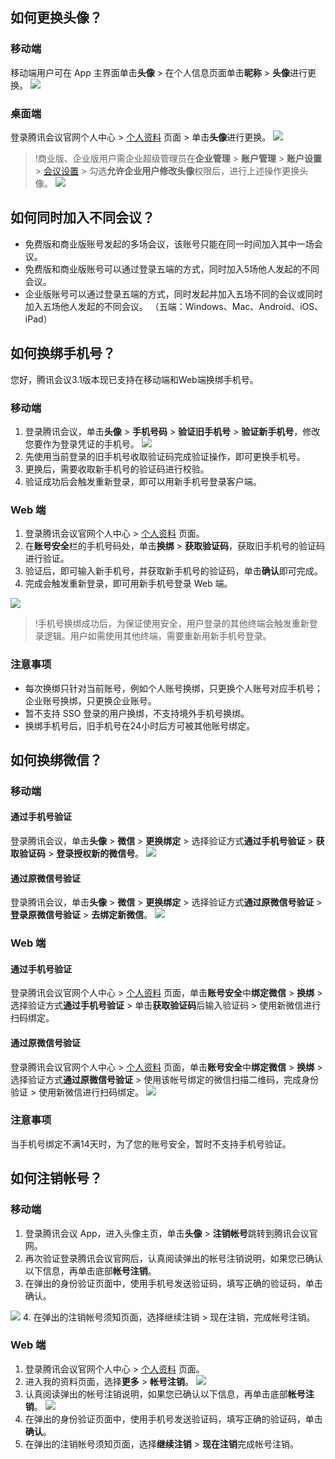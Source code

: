 ## 如何更换头像？
### 移动端
移动端用户可在 App 主界面单击**头像** > 在个人信息页面单击**昵称** > **头像**进行更换。
![](https://qcloudimg.tencent-cloud.cn/raw/f8f746d7bd72f6a6545ed51b91ecb1c6.png)

### 桌面端
登录腾讯会议官网个人中心 > [个人资料](https://meeting.tencent.com/user-center/personal-information?click_source_for_middle_login=1) 页面 > 单击**头像**进行更换。
![](https://qcloudimg.tencent-cloud.cn/raw/adeb354fff81321b595f61fa4a09d0f6.png)
>!商业版、企业版用户需企业超级管理员在**企业管理** > **账户管理** > **账户设置** > [会议设置](https://meeting.tencent.com/user-center/account-setting) > 勾选**允许企业用户修改头像**权限后，进行上述操作更换头像。
![](https://qcloudimg.tencent-cloud.cn/raw/c9858fc8dae5739d4f167c2bb9c4ed51.png)

## 如何同时加入不同会议？
- 免费版和商业版账号发起的多场会议，该账号只能在同一时间加入其中一场会议。
- 免费版和商业版账号可以通过登录五端的方式，同时加入5场他人发起的不同会议。
- 企业版账号可以通过登录五端的方式，同时发起并加入五场不同的会议或同时加入五场他人发起的不同会议。
（五端：Windows、Mac、Android、iOS、iPad）

## 如何换绑手机号？
您好，腾讯会议3.1版本现已支持在移动端和Web端换绑手机号。
### 移动端
1. 登录腾讯会议，单击**头像** > **手机号码** > **验证旧手机号** > **验证新手机号**，修改您要作为登录凭证的手机号。
![](https://qcloudimg.tencent-cloud.cn/raw/7659e8d5f542de7e05754c173fe613b9.png)
2. 先使用当前登录的旧手机号收取验证码完成验证操作，即可更换手机号。
3. 更换后，需要收取新手机号的验证码进行校验。
4. 验证成功后会触发重新登录，即可以用新手机号登录客户端。

### Web 端
1. 登录腾讯会议官网个人中心 > [个人资料](https://meeting.tencent.com/user-center/personal-information?click_source_for_middle_login=1) 页面。
2. 在**账号安全**栏的手机号码处，单击**换绑** > **获取验证码**，获取旧手机号的验证码进行验证。
3. 验证后，即可输入新手机号，并获取新手机号的验证码，单击**确认**即可完成。
4. 完成会触发重新登录，即可用新手机号登录 Web 端。

![](https://qcloudimg.tencent-cloud.cn/raw/3bc635ba457966d7aef12952eeda5106.png)
>!手机号换绑成功后，为保证使用安全，用户登录的其他终端会触发重新登录逻辑。用户如需使用其他终端，需要重新用新手机号登录。

### 注意事项
- 每次换绑只针对当前账号，例如个人账号换绑，只更换个人账号对应手机号；企业账号换绑，只更换企业账号。
- 暂不支持 SSO 登录的用户换绑，不支持境外手机号换绑。
- 换绑手机号后，旧手机号在24小时后方可被其他账号绑定。


## 如何换绑微信？
### 移动端
#### 通过手机号验证
登录腾讯会议，单击**头像** > **微信** > **更换绑定** > 选择验证方式**通过手机号验证** > **获取验证码** > **登录授权新的微信号**。
![](https://qcloudimg.tencent-cloud.cn/raw/e9bcf9b2b11dc480a16a2ac535751552.png)

#### 通过原微信号验证
登录腾讯会议，单击**头像** > **微信** > **更换绑定** > 选择验证方式**通过原微信号验证** > **登录原微信号验证** > **去绑定新微信**。
![](https://qcloudimg.tencent-cloud.cn/raw/c04cf8348bbbdcb0da07958c35d8fb6b.png)

### Web 端
#### 通过手机号验证
登录腾讯会议官网个人中心 > [个人资料](https://meeting.tencent.com/user-center/personal-information?click_source_for_middle_login=1) 页面，单击**账号安全**中**绑定微信** > **换绑** > 选择验证方式**通过手机号验证** > 单击**获取验证码**后输入验证码 > 使用新微信进行扫码绑定。

#### 通过原微信号验证
登录腾讯会议官网个人中心 > [个人资料](https://meeting.tencent.com/user-center/personal-information?click_source_for_middle_login=1) 页面，单击**账号安全**中**绑定微信** > **换绑** > 选择验证方式**通过原微信号验证** > 使用该帐号绑定的微信扫描二维码，完成身份验证 > 使用新微信进行扫码绑定。
![](https://qcloudimg.tencent-cloud.cn/raw/d006f731ce1861d6c1f635f549e12694.png)

### 注意事项
当手机号绑定不满14天时，为了您的账号安全，暂时不支持手机号验证。


## 如何注销帐号？
### 移动端
1. 登录腾讯会议 App，进入头像主页，单击**头像** > **注销帐号**跳转到腾讯会议官网。
2. 再次验证登录腾讯会议官网后，认真阅读弹出的帐号注销说明，如果您已确认以下信息，再单击底部**帐号注销**。
3. 在弹出的身份验证页面中，使用手机号发送验证码，填写正确的验证码，单击确认。

![](https://qcloudimg.tencent-cloud.cn/raw/a7b905e84597478f54c47de79aa9d008.png)
4. 在弹出的注销帐号须知页面，选择继续注销 &gt; 现在注销，完成帐号注销。

### Web 端
1. 登录腾讯会议官网个人中心 > [个人资料](https://meeting.tencent.com/user-center/personal-information?click_source_for_middle_login=1) 页面。
2. 进入我的资料页面，选择**更多** > **帐号注销**。
![](https://qcloudimg.tencent-cloud.cn/raw/52bd11f582839297aa2da9903a48e9d1.png)
3. 认真阅读弹出的帐号注销说明，如果您已确认以下信息，再单击底部**帐号注销**。
![](https://qcloudimg.tencent-cloud.cn/raw/593cc647c0f1bef452cb81617c8d1441.png)
4. 在弹出的身份验证页面中，使用手机号发送验证码，填写正确的验证码，单击**确认**。
5. 在弹出的注销帐号须知页面，选择**继续注销** > **现在注销**完成帐号注销。

